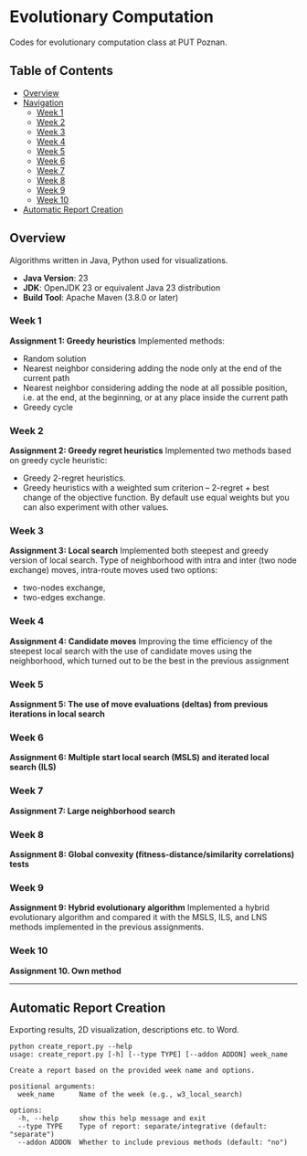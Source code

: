 # Evolutionary Computation

Codes for evolutionary computation class at PUT Poznan.

## Table of Contents
- [Overview](#overview)
- [Navigation](#navigation)
  - [Week 1](#week-1)
  - [Week 2](#week-2)
  - [Week 3](#week-3)
  - [Week 4](#week-4)
  - [Week 5](#week-5)
  - [Week 6](#week-6)
  - [Week 7](#week-7)
  - [Week 8](#week-8)
  - [Week 9](#week-9)
  - [Week 10](#week-10)
- [Automatic Report Creation](#automatic-report-creation)

## Overview

Algorithms written in Java, Python used for visualizations.
- **Java Version**: 23
- **JDK**: OpenJDK 23 or equivalent Java 23 distribution
- **Build Tool**: Apache Maven (3.8.0 or later)

### Week 1
**Assignment 1: Greedy heuristics**
Implemented methods:
- Random solution
- Nearest neighbor considering adding the node only at the end of the current path
- Nearest neighbor considering adding the node at all possible position, i.e. at the end, at the beginning, or at any place inside the current path
- Greedy cycle

### Week 2
**Assignment 2: Greedy regret heuristics**
Implemented two methods based on greedy cycle heuristic:
- Greedy 2-regret heuristics.
- Greedy heuristics with a weighted sum criterion – 2-regret + best change of the objective function. By default use equal weights but you can also experiment with other values.

### Week 3
**Assignment 3: Local search**
Implemented both steepest and greedy version of local search. Type of neighborhood with intra and inter (two node exchange) moves, intra-route moves used two options:
- two-nodes exchange,
- two-edges exchange.

### Week 4
**Assignment 4: Candidate moves**
Improving the time efficiency of the steepest local search with the use of candidate moves using the neighborhood, which turned out to be the best in the previous assignment

### Week 5
**Assignment 5: The use of move evaluations (deltas) from previous iterations in local search**

### Week 6
**Assignment 6: Multiple start local search (MSLS) and iterated local search (ILS)**

### Week 7
**Assignment 7: Large neighborhood search**

### Week 8
**Assignment 8: Global convexity (fitness-distance/similarity correlations) tests**

### Week 9
**Assignment 9: Hybrid evolutionary algorithm**
Implemented a hybrid evolutionary algorithm and compared it with the MSLS, ILS, and LNS methods implemented in the previous assignments.

### Week 10
**Assignment 10. Own method**

---

## Automatic Report Creation
Exporting results, 2D visualization, descriptions etc. to Word.
```
python create_report.py --help
usage: create_report.py [-h] [--type TYPE] [--addon ADDON] week_name

Create a report based on the provided week name and options.

positional arguments:
  week_name      Name of the week (e.g., w3_local_search)

options:
  -h, --help     show this help message and exit
  --type TYPE    Type of report: separate/integrative (default: "separate")
  --addon ADDON  Whether to include previous methods (default: "no")
```